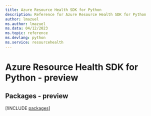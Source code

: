 ```yaml
---
title: Azure Resource Health SDK for Python
description: Reference for Azure Resource Health SDK for Python
author: lmazuel
ms.author: lmazuel
ms.data: 04/12/2023
ms.topic: reference
ms.devlang: python
ms.service: resourcehealth
---
```

# Azure Resource Health SDK for Python - preview
## Packages - preview
[!INCLUDE [packages](resource-health-index.md)]